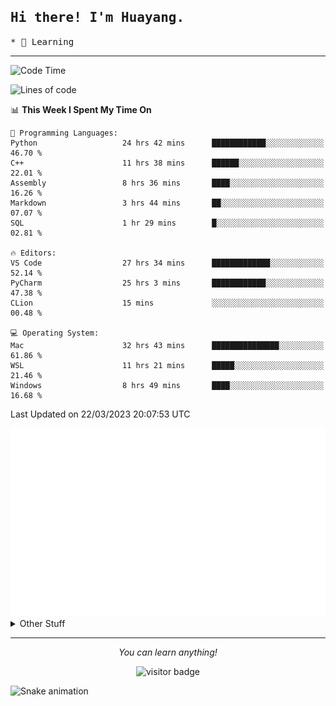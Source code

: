<h2>
    <samp>Hi there! I'm Huayang.</samp>
</h2>
<p>
    <samp>
        * 🧐 Learning
    </samp>
</p>

<hr>

<!--START_SECTION:waka-->
![Code Time](http://img.shields.io/badge/Code%20Time-551%20hrs%2034%20mins-blue)

![Lines of code](https://img.shields.io/badge/From%20Hello%20World%20I%27ve%20Written-30.9%20million%20lines%20of%20code-blue)

📊 **This Week I Spent My Time On** 

```text
💬 Programming Languages: 
Python                   24 hrs 42 mins      ████████████░░░░░░░░░░░░░   46.70 % 
C++                      11 hrs 38 mins      ██████░░░░░░░░░░░░░░░░░░░   22.01 % 
Assembly                 8 hrs 36 mins       ████░░░░░░░░░░░░░░░░░░░░░   16.26 % 
Markdown                 3 hrs 44 mins       ██░░░░░░░░░░░░░░░░░░░░░░░   07.07 % 
SQL                      1 hr 29 mins        █░░░░░░░░░░░░░░░░░░░░░░░░   02.81 % 

🔥 Editors: 
VS Code                  27 hrs 34 mins      █████████████░░░░░░░░░░░░   52.14 % 
PyCharm                  25 hrs 3 mins       ████████████░░░░░░░░░░░░░   47.38 % 
CLion                    15 mins             ░░░░░░░░░░░░░░░░░░░░░░░░░   00.48 % 

💻 Operating System: 
Mac                      32 hrs 43 mins      ███████████████░░░░░░░░░░   61.86 % 
WSL                      11 hrs 21 mins      █████░░░░░░░░░░░░░░░░░░░░   21.46 % 
Windows                  8 hrs 49 mins       ████░░░░░░░░░░░░░░░░░░░░░   16.68 % 
```


 Last Updated on 22/03/2023 20:07:53 UTC
<!--END_SECTION:waka-->

<picture>
    <img src="/github-metrics.svg" alt="github metrics" style='visibility:visible'>
</picture>

<details>
  <summary>Other Stuff</summary>
  <br />
<!--   
  <p align="left">
    <img height="180em" src="https://github-readme-streak-stats.herokuapp.com/?user=GuillaumeFalourd" />
    
  </p> -->

  * 🏆 Some GitHub statistical reports:
  
  <img width="100%" src="https://github-profile-trophy.vercel.app/?username=xmchxup&column=7">
  <p align="left">  
    <img height="180em" src="https://github-readme-stats.vercel.app/api?username=xmchxup&hide_border=true&show_icons=true&include_all_commits=true&bg_color=0,EC6C6C,FFD479,FFFC79,73FA79&theme=graywhite&locale=en" />
    <img height="180em" src="https://github-readme-stats.vercel.app/api/top-langs/?username=xmchxup&hide=css,scss,html&langs_count=8&hide_border=true&layout=compact&bg_color=0,73FA79,73FDFF,D783FF&theme=graywhite&locale=en" />
  </p>
  
  <img width="100%" src="https://github-profile-summary-cards.vercel.app/api/cards/profile-details?username=xmchxup&theme=github" />
 
</a>
</details>
<hr>
<p align="center">
    <i>You can learn anything!</i>
    <p align="center">
        <img src="https://visitor-badge.laobi.icu/badge?page_id=xmchxup" alt="visitor badge"/>       
    </p>
</p>

![Snake animation](https://github.com/XmchxUp/XmchxUp/blob/output/github-contribution-grid-snake.gif)


